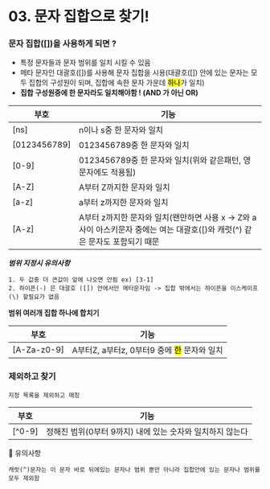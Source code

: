 
# 03. 문자 집합으로 찾기!

### **문자 집합([])을 사용하게 되면 ?**

- 특정 문자들과 문자 범위를 일치 시킬 수 있음
- 메타 문자인 대괄호([])를 사용해 문자 집합을 시용(대괄호([]) 안에 있는 문자는 모두 집합의 구성원이 되며, 집합에 속한 문자 가운데 <mark>하나</mark>가 일치)
- **집합 구성원중에 한 문자라도 일치해야함 ! (AND 가 아닌 OR)**
    

| 부호 | 기능 |
| --- | --- |
| \[ns\] | n이나 s중 한 문자와 일치 |
| \[0123456789\] | 0123456789중 한 문자와 일치 |
| \[0-9\] | 0123456789중 한 문자와 일치(위와 같은패턴, 영문자에도 적용됨) |
| \[A-Z\] | A부터 Z까지한 문자와 일치 |
| \[a-z\] | a부터 z까지한 문자와 일치 |
| \[A-z\] | A부터 z까지한 문자와 일치(왠만하면 사용 x -> Z와 a사이 아스키문자 중에는 여는 대괄호(\[)와 캐럿(^) 같은 문자도 포함되기 때문 |


**_범위 지정시 유의사항_**

    1. 두 값중 더 큰값이 앞에 나오면 안됨 ex) [3-1]
    2. 하이픈(-) 은 대괄호 ([]) 안에서만 메타문자임 -> 집합 밖에서는 하이픈을 이스케이프(\) 할필요가 없음


**범위 여러개 집합 하나에 합치기**

|부호|기능|
| --- | --- |
|[A-Za-z0-9]|A부터Z, a부터z, 0부터9 중에 <mark>한</mark> 문자와 일치|


### **제외하고 찾기**

    지정 목록을 제외하고 매칭

|부호|기능|
| --- | --- |
|[^0-9]|정해진 범위(0부터 9까지) 내에 있는 숫자와 일치하지 않는다|   


📌 유의사항

    캐럿(^)문자는 이 문자 바로 뒤에있는 문자나 범위 뿐만 아니라 집합안에 있는 문자나 범위를 모두 제외함
